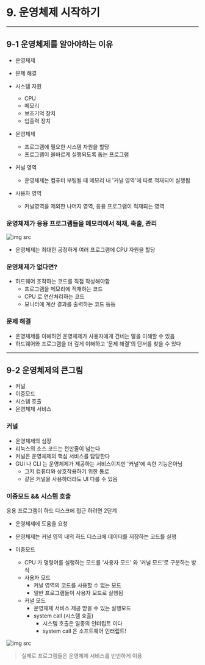 # 9. 운영체제 시작하기
---
## 9-1 운영체제를 알아야하는 이유
- 운영체제
- 문제 해결


- 시스템 자원
  - CPU
  - 메모리
  - 보조기억 장치
  - 입출력 장치

- 운영체제
  - 프로그램에 필요한 시스템 자원을 할당
  - 프로그램이 올바르게 실행되도록 돕는 프로그램

- 커널 영역
  - 운영체제는 컴퓨터 부팅될 때 메모리 내 '커널 영역'에 따로 적재되어 실행됨
- 사용자 영역
  - 커널영역을 제외한 나머지 영역, 응용 프로그램이 적재되는 영역


### 운영체제가 응용 프로그램들을 메모리에서 적재, 축출, 관리

![img src](https://user-images.githubusercontent.com/49462767/225469226-f2c57596-03c0-4fa6-9b51-5285d66d3eb9.png
)

- 운영체제는 최대한 공정하게 여러 프로그램에 CPU 자원을 할당


### 운영체제가 없다면?
- 하드웨어 조작하는 코드를 직접 작성해야함
  - 프로그램을 메모리에 적재하는 코드
  - CPU 로 연산처리하는 코드
  - 모니터에 계산 결과를 출력하는 코드 등등

### 문제 해결
- 운영체제를 이해하면 운영체제가 사용자에게 건네는 말을 이해할 수 있음
- 하드웨어와 프로그램을 더 깊게 이해하고 '문제 해결'의 단서를 찾을 수 있다

---
## 9-2 운영체제의 큰그림
- 커널
- 이중모드
- 시스템 호출
- 운영체제 서비스


### 커널
- 운영체제의 심장
- 리눅스의 소스 코드는 천만줄이 넘는다
- 커널은 운영체제의 핵심 서비스를 담당한다
- GUI 나 CLI 는 운영체제가 제공하는 서비스이지만 '커널'에 속한 기능은아님
  - 그저 컴퓨터와 상호작용하기 위한 통로
  - 같은 커널을 사용하더라도 UI 다를 수 있음

### 이중모드 && 시스템 호출

응용 프로그램이 하드 디스크에 접근 하려면 2단계
- 운영체제에 도움을 요청
- 운영체제는 커널 영역 내의 하드 디스크에 데이터를 저장하는 코드를 실행 

- 이중모드
  - CPU 가 명령어를 실행하는 모드를 '사용자 모드' 와 '커널 모드'로 구분하는 방식
  - 사용자 모드
    - 커널 영역의 코드를 사용할 수 없는 모드
    - 일반 프로그램들이 사용자 모드로 실행됨
  - 커널 모드 
    - 운영체제 서비스 제공 받을 수 있는 실행모드
    - system call (시스템 호출)
      - 시스템 호출은 일종의 인터럽트 이다
      - system call 은 소프트웨어 인터럽트! 


![img src](https://user-images.githubusercontent.com/49462767/225475193-0099881e-01ad-4803-a4b5-4f38ec6d8c6f.png)
>실제로 프로그램들은 운영체제 서비스를 빈번하게 이용
